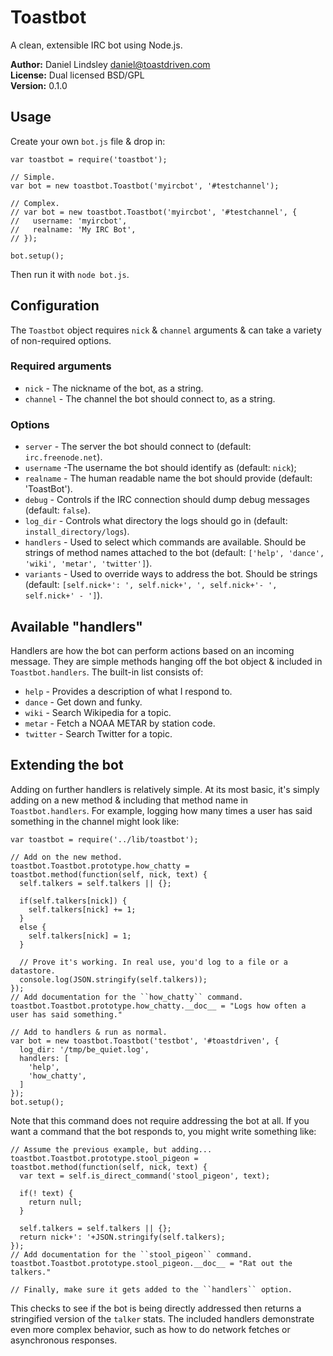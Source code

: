Toastbot
========

A clean, extensible IRC bot using Node.js.

**Author:** Daniel Lindsley <daniel@toastdriven.com>  
**License:** Dual licensed BSD/GPL  
**Version:** 0.1.0


Usage
-----

Create your own ``bot.js`` file & drop in:

    var toastbot = require('toastbot');
    
    // Simple.
    var bot = new toastbot.Toastbot('myircbot', '#testchannel');
    
    // Complex.
    // var bot = new toastbot.Toastbot('myircbot', '#testchannel', {
    //   username: 'myircbot',
    //   realname: 'My IRC Bot',
    // });
    
    bot.setup();

Then run it with ``node bot.js``.


Configuration
-------------

The ``Toastbot`` object requires ``nick`` & ``channel`` arguments & can take a
variety of non-required options.

### Required arguments

* ``nick`` - The nickname of the bot, as a string.
* ``channel`` - The channel the bot should connect to, as a string.

### Options

* ``server`` - The server the bot should connect to (default: ``irc.freenode.net``).
* ``username`` -The username the bot should identify as (default: ``nick``);
* ``realname`` - The human readable name the bot should provide (default: 'ToastBot').
* ``debug`` - Controls if the IRC connection should dump debug messages (default: ``false``).
* ``log_dir`` - Controls what directory the logs should go in (default: ``install_directory/logs``).
* ``handlers`` - Used to select which commands are available. Should be strings of method names attached to the bot (default: ``['help', 'dance', 'wiki', 'metar', 'twitter']``).
* ``variants`` - Used to override ways to address the bot. Should be strings (default: ``[self.nick+': ', self.nick+', ', self.nick+'- ', self.nick+' - ']``).


Available "handlers"
--------------------

Handlers are how the bot can perform actions based on an incoming message. They
are simple methods hanging off the bot object & included in
``Toastbot.handlers``. The built-in list consists of:

* ``help`` - Provides a description of what I respond to.
* ``dance`` - Get down and funky.
* ``wiki`` - Search Wikipedia for a topic.
* ``metar`` - Fetch a NOAA METAR by station code.
* ``twitter`` - Search Twitter for a topic.


Extending the bot
-----------------

Adding on further handlers is relatively simple. At its most basic, it's simply
adding on a new method & including that method name in ``Toastbot.handlers``.
For example, logging how many times a user has said something in the channel
might look like:

    var toastbot = require('../lib/toastbot');
    
    // Add on the new method.
    toastbot.Toastbot.prototype.how_chatty = toastbot.method(function(self, nick, text) {
      self.talkers = self.talkers || {};
      
      if(self.talkers[nick]) {
        self.talkers[nick] += 1;
      }
      else {
        self.talkers[nick] = 1;
      }
      
      // Prove it's working. In real use, you'd log to a file or a datastore.
      console.log(JSON.stringify(self.talkers));
    });
    // Add documentation for the ``how_chatty`` command.
    toastbot.Toastbot.prototype.how_chatty.__doc__ = "Logs how often a user has said something."
    
    // Add to handlers & run as normal.
    var bot = new toastbot.Toastbot('testbot', '#toastdriven', {
      log_dir: '/tmp/be_quiet.log',
      handlers: [
        'help',
        'how_chatty',
      ]
    });
    bot.setup();

Note that this command does not require addressing the bot at all. If you want
a command that the bot responds to, you might write something like:

    // Assume the previous example, but adding...
    toastbot.Toastbot.prototype.stool_pigeon = toastbot.method(function(self, nick, text) {
      var text = self.is_direct_command('stool_pigeon', text);

      if(! text) {
        return null;
      }

      self.talkers = self.talkers || {};
      return nick+': '+JSON.stringify(self.talkers);
    });
    // Add documentation for the ``stool_pigeon`` command.
    toastbot.Toastbot.prototype.stool_pigeon.__doc__ = "Rat out the talkers."
    
    // Finally, make sure it gets added to the ``handlers`` option.

This checks to see if the bot is being directly addressed then returns a
stringified version of the ``talker`` stats. The included handlers demonstrate
even more complex behavior, such as how to do network fetches or asynchronous
responses.
